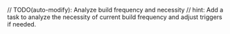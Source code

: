 // TODO(auto-modify): Analyze build frequency and necessity
// hint: Add a task to analyze the necessity of current build frequency and adjust triggers if needed.

